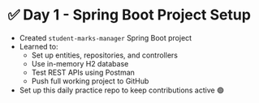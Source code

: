 # ✅ Day 1 - Spring Boot Project Setup

- Created `student-marks-manager` Spring Boot project
- Learned to:
    - Set up entities, repositories, and controllers
    - Use in-memory H2 database
    - Test REST APIs using Postman
    - Push full working project to GitHub
- Set up this daily practice repo to keep contributions active 🟢
